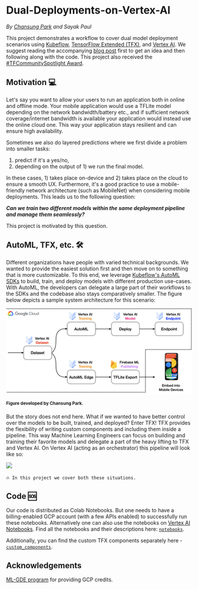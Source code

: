 # Dual-Deployments-on-Vertex-AI

_By [Chansung Park](https://github.com/deep-diver) and Sayak Paul_

This project demonstrates a workflow to cover dual model deployment scenarios using [Kubeflow](https://www.kubeflow.org/),
[TensorFlow Extended (TFX)](https://www.tensorflow.org/tfx), and [Vertex AI](https://cloud.google.com/vertex-ai). We suggest
reading the accompanying [blog post](https://cloud.google.com/blog/topics/developers-practitioners/dual-deployments-vertex-ai) first
to get an idea and then following along with the code. This project also received the [#TFCommunitySpotlight Award](https://twitter.com/TensorFlow/status/1446611368078086144?s=20).

## Motivation 💻

Let's say you want to allow your users to run an application both in online and offline mode. Your mobile
application would use a TFLite model depending on the network bandwidth/battery etc., and if sufficient
network coverage/internet bandwidth is available your application would instead use the online cloud one. This way
your application stays resilient and can ensure high availability.

Sometimes we also do layered predictions where we first divide a problem into smaller tasks:
1) predict if it's a yes/no, 
2) depending on the output of 1) we run the final model. 

In these cases, 1) takes place on-device and 2) takes place on the cloud to ensure a smooth UX. Furthermore, it's
a good practice to use a mobile-friendly network architecture (such as MobileNet) when considering
mobile deployments. This leads us to the following question: 

_**Can we train two different models within the same deployment pipeline and manage them seamlessly?**_

This project is motivated by this question.  

## AutoML, TFX, etc. 🛠

Different organizations have people with varied technical backgrounds. We wanted to provide the easiest solution first
and then move on to something that is more customizable. To this end, we leverage [Kubeflow's AutoML SDKs](https://github.com/kubeflow/pipelines/tree/master/components/google-cloud) to build, train, and deploy models with 
different production use-cases. With AutoML, the developers can delegate a large part of their workflows to the SDKs
and the codebase also stays comparatively smaller. The figure below depicts a sample system architecture for
this scenario:

![](figures/sample_architecture.png)

**<sup>Figure developed by Chansung Park.</a></sup>**

But the story does not end here. What if we wanted to have better control over the models to be built, trained,
and deployed? Enter TFX! TFX provides the flexibility of writing custom components and including them inside a
pipeline. This way Machine Learning Engineers can focus on building and training their favorite models and delegate
a part of the heavy lifting to TFX and Vertex AI. On Vertex AI (acting as an orchestrator) this pipeline will look like
so:

![](https://i.ibb.co/98Ry74n/Screen-Shot-2021-08-06-at-1-43-35-AM.png)

```txt
🔥 In this project we cover both these situations. 
```

## Code 🆘

Our code is distributed as Colab Notebooks. But one needs to have a billing-enabled GCP account 
(with a few APIs enabled) to successfully run these notebooks. Alternatively one can also use the
notebooks on  [Vertex AI Notebooks](https://cloud.google.com/vertex-ai/docs/general/notebooks). Find
all the notebooks and their descriptions here: 
[`notebooks`](https://github.com/sayakpaul/Dual-Deployments-on-Vertex-AI/tree/main/notebooks).

Additionally, you can find the custom TFX components separately here - [`custom_components`](https://github.com/sayakpaul/Dual-Deployments-on-Vertex-AI/tree/main/custom_components).

## Acknowledgements

[ML-GDE program](https://developers.google.com/programs/experts/) for providing GCP credits.
